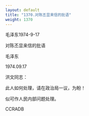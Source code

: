 ```yaml
---
layout: default
title: "1370.对陈丕显来信的批语"
weight: 1370
---
```


毛泽东1974-9-17

对陈丕显来信的批语

毛泽东

1974.09.17

洪文同志：

此人如何处理，请在政治局一议，为盼！

似可作人民内部问题处理。

CCRADB

